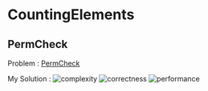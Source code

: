 # CountingElements

## PermCheck

Problem : 
[PermCheck](https://app.codility.com/programmers/lessons/4-counting_elements/perm_check/)

My Solution : 
![complexity](https://img.shields.io/badge/Complexity-O(n)-green.svg)
![correctness](https://img.shields.io/badge/Correctness-100%25-brightgreen.svg)
![performance](https://img.shields.io/badge/Performance-100%25-brightgreen.svg)

